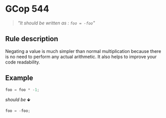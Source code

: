 ﻿# GCop 544

> *"It should be written as : `foo = -foo`"*

## Rule description

Negating a value is much simpler than normal multiplication because there is no need to perform any actual arithmetic. It also helps to improve your code readability.

## Example

```csharp
foo = foo * -1;
```

*should be* 🡻

```csharp
foo = -foo;
```
